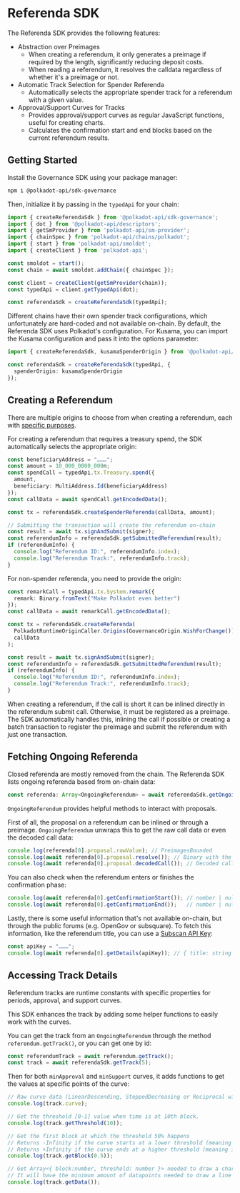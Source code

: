# Referenda SDK

The Referenda SDK provides the following features:

- Abstraction over Preimages
  - When creating a referendum, it only generates a preimage if required by the length, significantly reducing deposit costs.
  - When reading a referendum, it resolves the calldata regardless of whether it's a preimage or not.
- Automatic Track Selection for Spender Referenda
  - Automatically selects the appropriate spender track for a referendum with a given value.
- Approval/Support Curves for Tracks
  - Provides approval/support curves as regular JavaScript functions, useful for creating charts.
  - Calculates the confirmation start and end blocks based on the current referendum results.

## Getting Started

Install the Governance SDK using your package manager:

```sh
npm i @polkadot-api/sdk-governance
```

Then, initialize it by passing in the `typedApi` for your chain:

```ts
import { createReferendaSdk } from '@polkadot-api/sdk-governance';
import { dot } from '@polkadot-api/descriptors';
import { getSmProvider } from 'polkadot-api/sm-provider';
import { chainSpec } from 'polkadot-api/chains/polkadot';
import { start } from 'polkadot-api/smoldot';
import { createClient } from 'polkadot-api';

const smoldot = start();
const chain = await smoldot.addChain({ chainSpec });

const client = createClient(getSmProvider(chain));
const typedApi = client.getTypedApi(dot);

const referendaSdk = createReferendaSdk(typedApi);
```

Different chains have their own spender track configurations, which unfortunately are hard-coded and not available on-chain. By default, the Referenda SDK uses Polkadot's configuration. For Kusama, you can import the Kusama configuration and pass it into the options parameter:

```ts
import { createReferendaSdk, kusamaSpenderOrigin } from '@polkadot-api/sdk-governance';

const referendaSdk = createReferendaSdk(typedApi, {
  spenderOrigin: kusamaSpenderOrigin
});
```

## Creating a Referendum

There are multiple origins to choose from when creating a referendum, each with [specific purposes](https://wiki.polkadot.network/docs/learn-polkadot-opengov-origins#origins-and-tracks-info).

For creating a referendum that requires a treasury spend, the SDK automatically selects the appropriate origin:

```ts
const beneficiaryAddress = "………";
const amount = 10_000_0000_000n;
const spendCall = typedApi.tx.Treasury.spend({
  amount,
  beneficiary: MultiAddress.Id(beneficiaryAddress)
});
const callData = await spendCall.getEncodedData();

const tx = referendaSdk.createSpenderReferenda(callData, amount);

// Submitting the transaction will create the referendum on-chain
const result = await tx.signAndSubmit(signer);
const referendumInfo = referendaSdk.getSubmittedReferendum(result);
if (referendumInfo) {
  console.log("Referendum ID:", referendumInfo.index);
  console.log("Referendum Track:", referendumInfo.track);
}
```

For non-spender referenda, you need to provide the origin:

```ts
const remarkCall = typedApi.tx.System.remark({
  remark: Binary.fromText("Make Polkadot even better")
});
const callData = await remarkCall.getEncodedData();

const tx = referendaSdk.createReferenda(
  PolkadotRuntimeOriginCaller.Origins(GovernanceOrigin.WishForChange()),
  callData
);

const result = await tx.signAndSubmit(signer);
const referendumInfo = referendaSdk.getSubmittedReferendum(result);
if (referendumInfo) {
  console.log("Referendum ID:", referendumInfo.index);
  console.log("Referendum Track:", referendumInfo.track);
}
```

When creating a referendum, if the call is short it can be inlined directly in the referendum submit call. Otherwise, it must be registered as a preimage. The SDK automatically handles this, inlining the call if possible or creating a batch transaction to register the preimage and submit the referendum with just one transaction.

## Fetching Ongoing Referenda

Closed referenda are mostly removed from the chain. The Referenda SDK lists ongoing referenda based from on-chain data:

```ts
const referenda: Array<OngoingReferendum> = await referendaSdk.getOngoingReferenda();
```

`OngoingReferendum` provides helpful methods to interact with proposals.

First of all, the proposal on a referendum can be inlined or through a preimage. `OngoingReferendum` unwraps this to get the raw call data or even the decoded call data:

```ts
console.log(referenda[0].proposal.rawValue); // PreimagesBounded
console.log(await referenda[0].proposal.resolve()); // Binary with the call data
console.log(await referenda[0].proposal.decodedCall()); // Decoded call data
```

You can also check when the referendum enters or finishes the confirmation phase:

```ts
console.log(await referenda[0].getConfirmationStart()); // number | null
console.log(await referenda[0].getConfirmationEnd());   // number | null
```

Lastly, there is some useful information that's not available on-chain, but through the public forums (e.g. OpenGov or subsquare). To fetch this information, like the referendum title, you can use a [Subscan API Key](https://support.subscan.io):

```ts
const apiKey = "………";
console.log(await referenda[0].getDetails(apiKey)); // { title: string }
```

## Accessing Track Details

Referendum tracks are runtime constants with specific properties for periods, approval, and support curves.

This SDK enhances the track by adding some helper functions to easily work with the curves.

You can get the track from an `OngoingReferendum` through the method `referendum.getTrack()`, or you can get one by id:

```ts
const referendumTrack = await referendum.getTrack();
const track = await referendaSdk.getTrack(5);
```

Then for both `minApproval` and `minSupport` curves, it adds functions to get the values at specific points of the curve:

```ts
// Raw curve data (LinearDescending, SteppedDecreasing or Reciprocal with parameters)
console.log(track.curve);

// Get the threshold [0-1] value when time is at 10th block.
console.log(track.getThreshold(10));

// Get the first block at which the threshold 50% happens
// Returns -Infinity if the curve starts at a lower threshold (meaning it has reached the threshold since the beginning)
// Returns +Infinity if the curve ends at a higher threshold (meaning it will never reach the threshold)
console.log(track.getBlock(0.5));

// Get Array<{ block:number, threshold: number }> needed to draw a chart.
// It will have the minimum amount of datapoints needed to draw a line chart.
console.log(track.getData());
```

